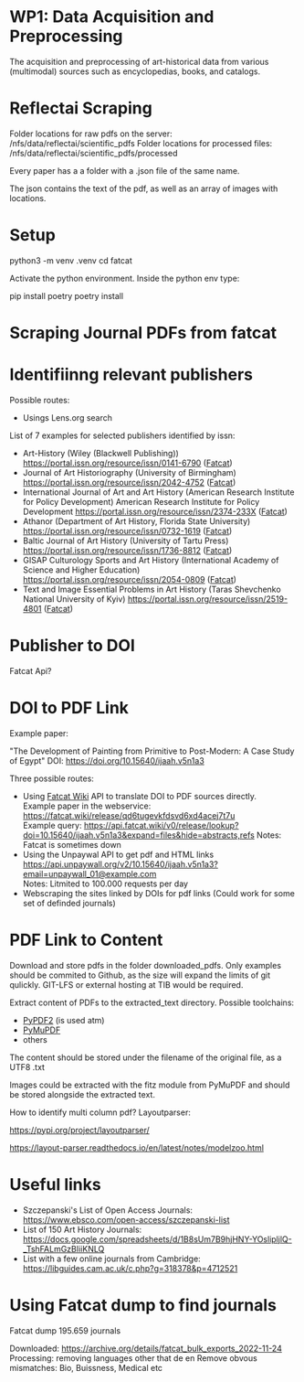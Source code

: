# WP1: Data Acquisition and Preprocessing

The acquisition and preprocessing of art-historical data from various (multimodal) sources such as encyclopedias, books, and catalogs.

# Reflectai Scraping

Folder locations for raw pdfs on the server: /nfs/data/reflectai/scientific_pdfs
Folder locations for processed files: /nfs/data/reflectai/scientific_pdfs/processed


Every paper has a a folder with a .json file of the same name. 

The json contains the text of the pdf, as well as an array of images with locations.

# Setup

python3 -m venv .venv
cd fatcat

Activate the python environment.
Inside the python env type:

pip install poetry
poetry install


# Scraping Journal PDFs from fatcat

# Identifiinng relevant publishers

Possible routes:
* Usings Lens.org search

List of 7 examples for selected publishers identified by issn:
* Art-History (Wiley (Blackwell Publishing)) https://portal.issn.org/resource/issn/0141-6790 ([Fatcat](https://fatcat.wiki/container/jgycezv425g3noofwb2asxefwi))
* Journal of Art Historiography (University of Birmingham) https://portal.issn.org/resource/issn/2042-4752 ([Fatcat](https://fatcat.wiki/container/mzxayawf4jfgpmk3bzhmhsagqq))
*  International Journal of Art and Art History (American Research Institute for Policy Development) American Research Institute for Policy Development https://portal.issn.org/resource/issn/2374-233X ([Fatcat](https://fatcat.wiki/container/5w6kmdih7rapnmchwgy4ouwa5a))
* Athanor (Department of Art History, Florida State University) https://portal.issn.org/resource/issn/0732-1619 ([Fatcat](https://fatcat.wiki/container/fmqbs7mct5buvdw5g26kogjehq))
* Baltic Journal of Art History (University of Tartu Press) https://portal.issn.org/resource/issn/1736-8812 ([Fatcat](https://fatcat.wiki/container/dbinufk7mzbjdameaqvl5embse))
* GISAP Culturology Sports and Art History (International Academy of Science and Higher Education) https://portal.issn.org/resource/issn/2054-0809 ([Fatcat](https://fatcat.wiki/container/ay23mjcbcnhcrlcbwop7mmvemq))
* Text and Image Essential Problems in Art History (Taras Shevchenko National University of Kyiv) https://portal.issn.org/resource/issn/2519-4801 ([Fatcat](https://fatcat.wiki/container/v4hinx7yyzgrhgp7byanwmjxdy))


# Publisher to DOI

Fatcat Api?

# DOI to PDF Link

Example paper:

"The Development of Painting from Primitive to Post-Modern: A Case Study of Egypt"
DOI: https://doi.org/10.15640/ijaah.v5n1a3


Three possible routes:
* Using [Fatcat Wiki](fatcat.wiki) API to translate DOI to PDF sources directly.  
Example paper in the webservice: https://fatcat.wiki/release/qd6tugevkfdsvd6xd4acej7t7u  
Example query: https://api.fatcat.wiki/v0/release/lookup?doi=10.15640/ijaah.v5n1a3&expand=files&hide=abstracts,refs
Notes: Fatcat is sometimes down  
* Using the Unpaywal API to get pdf and HTML links https://api.unpaywall.org/v2/10.15640/ijaah.v5n1a3?email=unpaywall_01@example.com  
Notes: Litmited to 100.000 requests per day
* Webscraping the sites linked by DOIs for pdf links (Could work for some set of definded journals)

# PDF Link to Content
Download and store pdfs in the folder downloaded_pdfs. Only examples should be commited to Github, as the size will expand the limits of git qulickly.
GIT-LFS or external hosting at TIB would be required.

Extract content of PDFs to the extracted_text directory. Possible toolchains:
* [PyPDF2](https://pypdf2.readthedocs.io/en/latest/) (is used atm)
* [PyMuPDF](https://pymupdf.readthedocs.io/en/latest/index.html)
* others

The content should be stored under the filename of the original file, as a UTF8 .txt

Images could be extracted with the fitz module from PyMuPDF and should be stored alongside the extracted text.

How to identify multi column pdf? 
Layoutparser:

https://pypi.org/project/layoutparser/

https://layout-parser.readthedocs.io/en/latest/notes/modelzoo.html

# Useful links
* Szczepanski's List of Open Access Journals: https://www.ebsco.com/open-access/szczepanski-list
* List of 150 Art History Journals: https://docs.google.com/spreadsheets/d/1B8sUm7B9hjHNY-YOslipljlQ-_TshFALmGzBIiiKNLQ
* List with a few online journals from Cambridge: https://libguides.cam.ac.uk/c.php?g=318378&p=4712521

# Using Fatcat dump to find journals

Fatcat dump 195.659 journals

Downloaded: https://archive.org/details/fatcat_bulk_exports_2022-11-24
Processing: removing languages other that de en
Remove obvous mismatches: Bio, Buissness, Medical etc